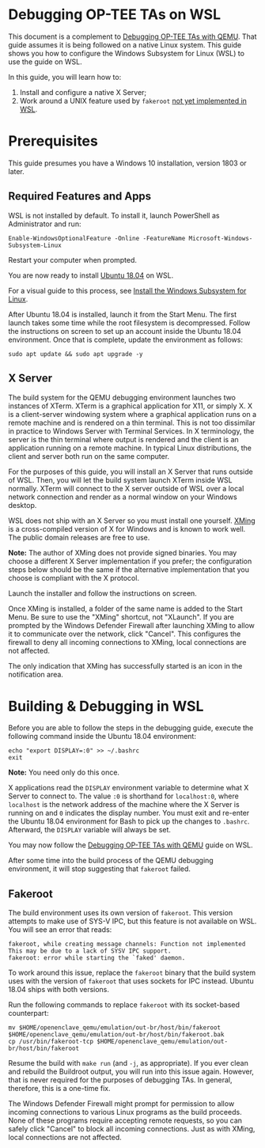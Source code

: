 Debugging OP-TEE TAs on WSL
===========================

This document is a complement to [Debugging OP-TEE TAs with
QEMU](ta_debugging_qemu.md). That guide assumes it is being followed on a native
Linux system. This guide shows you how to configure the Windows Subsystem for
Linux (WSL) to use the guide on WSL.

In this guide, you will learn how to:

1. Install and configure a native X Server;
2. Work around a UNIX feature used by `fakeroot` [not yet implemented in WSL](https://github.com/Microsoft/WSL/issues/1443).

# Prerequisites

This guide presumes you have a Windows 10 installation, version 1803 or later.

## Required Features and Apps

WSL is not installed by default. To install it, launch PowerShell as
Administrator and run:

```
Enable-WindowsOptionalFeature -Online -FeatureName Microsoft-Windows-Subsystem-Linux
```

Restart your computer when prompted.

You are now ready to install [Ubuntu
18.04](https://www.microsoft.com/en-us/p/ubuntu-1804-lts/9n9tngvndl3q) on WSL.

For a visual guide to this process, see [Install the Windows Subsystem for
Linux](https://docs.microsoft.com/en-us/windows/wsl/install-win10#install-the-windows-subsystem-for-linux).

After Ubuntu 18.04 is installed, launch it from the Start Menu. The first launch
takes some time while the root filesystem is decompressed. Follow the
instructions on screen to set up an account inside the Ubuntu 18.04 environment.
Once that is complete, update the environment as follows:

```
sudo apt update && sudo apt upgrade -y
```

## X Server

The build system for the QEMU debugging environment launches two instances of
XTerm. XTerm is a graphical application for X11, or simply X. X is a
client-server windowing system where a graphical application runs on a remote
machine and is rendered on a thin terminal. This is not too dissimilar in
practice to Windows Server with Terminal Services. In X terminology, the server
is the thin terminal where output is rendered and the client is an application
running on a remote machine. In typical Linux distributions, the client and
server both run on the same computer.

For the purposes of this guide, you will install an X Server that runs outside
of WSL. Then, you will let the build system launch XTerm inside WSL normally.
XTerm will connect to the X server outside of WSL over a local network
connection and render as a normal window on your Windows desktop.

WSL does not ship with an X Server so you must install one yourself.
[XMing](http://www.straightrunning.com/XmingNotes/) is a cross-compiled version
of X for Windows and is known to work well. The public domain releases are free
to use.

**Note:** The author of XMing does not provide signed binaries. You may choose a
different X Server implementation if you prefer; the configuration steps below
should be the same if the alternative implementation that you choose is
compliant with the X protocol.

Launch the installer and follow the instructions on screen.

Once XMing is installed, a folder of the same name is added to the Start Menu.
Be sure to use the "XMing" shortcut, not "XLaunch". If you are prompted by the
Windows Defender Firewall after launching XMing to allow it to communicate over
the network, click "Cancel". This configures the firewall to deny all incoming
connections to XMing, local connections are not affected.

The only indication that XMing has successfully started is an icon in the
notification area.

# Building & Debugging in WSL

Before you are able to follow the steps in the debugging guide, execute the
following command inside the Ubuntu 18.04 environment:

```
echo "export DISPLAY=:0" >> ~/.bashrc
exit
```

**Note:** You need only do this once.

X applications read the `DISPLAY` environment variable to determine what X
Server to connect to. The value `:0` is shorthand for `localhost:0`, where
`localhost` is the network address of the machine where the X Server is running
on and `0` indicates the display number. You must exit and re-enter the Ubuntu
18.04 environment for Bash to pick up the changes to `.bashrc`. Afterward, the
`DISPLAY` variable will always be set.

You may now follow the [Debugging OP-TEE TAs with QEMU](ta_debugging_qemu.md)
guide on WSL.

After some time into the build process of the QEMU debugging environment, it
will stop suggesting that `fakeroot` failed.

## Fakeroot

The build environment uses its own version of `fakeroot`. This version attempts
to make use of SYS-V IPC, but this feature is not available on WSL. You will see
an error that reads:

```
fakeroot, while creating message channels: Function not implemented
This may be due to a lack of SYSV IPC support.
fakeroot: error while starting the `faked' daemon.
```

To work around this issue, replace the `fakeroot` binary that the build system
uses with the version of `fakeroot` that uses sockets for IPC instead. Ubuntu
18.04 ships with both versions.

Run the following commands to replace `fakeroot` with its socket-based
counterpart:

```
mv $HOME/openenclave_qemu/emulation/out-br/host/bin/fakeroot $HOME/openenclave_qemu/emulation/out-br/host/bin/fakeroot.bak
cp /usr/bin/fakeroot-tcp $HOME/openenclave_qemu/emulation/out-br/host/bin/fakeroot
```

Resume the build with `make run` (and `-j`, as appropriate). If you ever clean
and rebuild the Buildroot output, you will run into this issue again. However,
that is never required for the purposes of debugging TAs. In general, therefore,
this is a one-time fix.

The Windows Defender Firewall might prompt for permission to allow incoming
connections to various Linux programs as the build proceeds. None of these
programs require accepting remote requests, so you can safely click "Cancel" to
block all incoming connections. Just as with XMing, local connections are not
affected.
